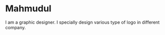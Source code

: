# Mahmudul
I am a graphic designer. I specially design various type of logo in different company.  
